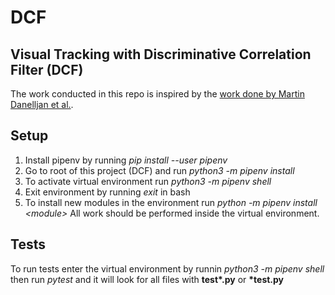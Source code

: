# DCF

## Visual Tracking with Discriminative Correlation Filter (DCF)

The work conducted in this repo is inspired by the [work done by Martin Danelljan et al.](http://www.cvl.isy.liu.se/research/objrec/visualtracking/scalvistrack/index.html).

## Setup

1. Install pipenv by running *pip install --user pipenv*
2. Go to root of this project (DCF) and run *python3 -m pipenv install*
3. To activate virtual environment run *python3 -m pipenv shell*
4. Exit environment by running *exit* in bash
5. To install new modules in the environment run *python -m pipenv install \<module\>*
All work should be performed inside the virtual environment.

## Tests

To run tests enter the virtual environment by runnin *python3 -m pipenv shell* then run *pytest* and it will look for all files with **test\*.py** or **\*test.py**
